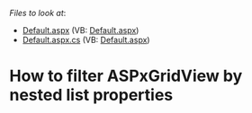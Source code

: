 <!-- default file list -->
*Files to look at*:

* [Default.aspx](./CS/Default.aspx) (VB: [Default.aspx](./VB/Default.aspx))
* [Default.aspx.cs](./CS/Default.aspx.cs) (VB: [Default.aspx](./VB/Default.aspx))
<!-- default file list end -->
# How to filter ASPxGridView by nested list properties

<br/>


